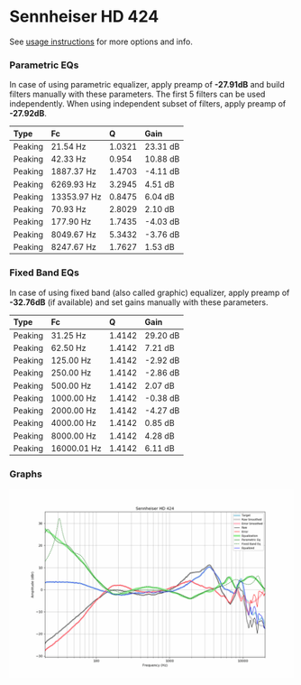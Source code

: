 # Sennheiser HD 424
See [usage instructions](https://github.com/jaakkopasanen/AutoEq#usage) for more options and info.

### Parametric EQs
In case of using parametric equalizer, apply preamp of **-27.91dB** and build filters manually
with these parameters. The first 5 filters can be used independently.
When using independent subset of filters, apply preamp of **-27.92dB**.

| Type    | Fc          |      Q | Gain     |
|:--------|:------------|:-------|:---------|
| Peaking | 21.54 Hz    | 1.0321 | 23.31 dB |
| Peaking | 42.33 Hz    | 0.954  | 10.88 dB |
| Peaking | 1887.37 Hz  | 1.4703 | -4.11 dB |
| Peaking | 6269.93 Hz  | 3.2945 | 4.51 dB  |
| Peaking | 13353.97 Hz | 0.8475 | 6.04 dB  |
| Peaking | 70.93 Hz    | 2.8029 | 2.10 dB  |
| Peaking | 177.90 Hz   | 1.7435 | -4.03 dB |
| Peaking | 8049.67 Hz  | 5.3432 | -3.76 dB |
| Peaking | 8247.67 Hz  | 1.7627 | 1.53 dB  |

### Fixed Band EQs
In case of using fixed band (also called graphic) equalizer, apply preamp of **-32.76dB**
(if available) and set gains manually with these parameters.

| Type    | Fc          |      Q | Gain     |
|:--------|:------------|:-------|:---------|
| Peaking | 31.25 Hz    | 1.4142 | 29.20 dB |
| Peaking | 62.50 Hz    | 1.4142 | 7.21 dB  |
| Peaking | 125.00 Hz   | 1.4142 | -2.92 dB |
| Peaking | 250.00 Hz   | 1.4142 | -2.86 dB |
| Peaking | 500.00 Hz   | 1.4142 | 2.07 dB  |
| Peaking | 1000.00 Hz  | 1.4142 | -0.38 dB |
| Peaking | 2000.00 Hz  | 1.4142 | -4.27 dB |
| Peaking | 4000.00 Hz  | 1.4142 | 0.85 dB  |
| Peaking | 8000.00 Hz  | 1.4142 | 4.28 dB  |
| Peaking | 16000.01 Hz | 1.4142 | 6.11 dB  |

### Graphs
![](./Sennheiser%20HD%20424.png)
